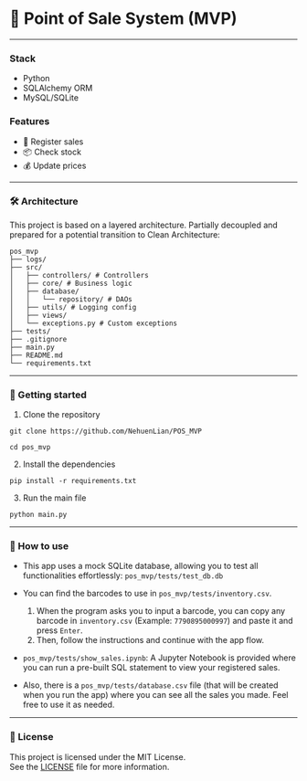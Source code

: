 # 🧾 Point of Sale System (MVP)

***
### Stack
- Python
- SQLAlchemy ORM
- MySQL/SQLite

### Features
- 🧾 Register sales
- 📦 Check stock
- 💰 Update prices

***
### 🛠️ Architecture
This project is based on a layered architecture. Partially decoupled and prepared for a potential transition to Clean Architecture:

```text
pos_mvp
├── logs/
├── src/
│   ├── controllers/ # Controllers
│   ├── core/ # Business logic
│   ├── database/
│   │   └── repository/ # DAOs
│   ├── utils/ # Logging config
│   ├── views/
│   └── exceptions.py # Custom exceptions
├── tests/
├── .gitignore
├── main.py
├── README.md
└── requirements.txt
```

***

### 🧪 Getting started

1. Clone the repository

`git clone https://github.com/NehuenLian/POS_MVP`

`cd pos_mvp`


2. Install the dependencies
   
`pip install -r requirements.txt`

3. Run the main file

`python main.py`

***

### 📘 How to use
- This app uses a mock SQLite database, allowing you to test all functionalities effortlessly: `pos_mvp/tests/test_db.db`

- You can find the barcodes to use in `pos_mvp/tests/inventory.csv`.<br>
  1.  When the program asks you to input a barcode, you can copy any barcode in `inventory.csv` (Example: `7790895000997`) and paste it and press `Enter`.
  2.  Then, follow the instructions and continue with the app flow.

- `pos_mvp/tests/show_sales.ipynb`: A Jupyter Notebook is provided where you can run a pre-built SQL statement to view your registered sales.

- Also, there is a `pos_mvp/tests/database.csv` file (that will be created when you run the app) where you can see all the sales you made. Feel free to use it as needed.

***

### 📄 License

This project is licensed under the MIT License.  
See the [LICENSE](./LICENSE) file for more information.
